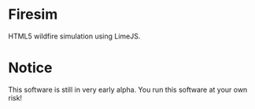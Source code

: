 # Firesim
HTML5 wildfire simulation using LimeJS.

# Notice
This software is still in very early alpha. You run this software at your own risk!
